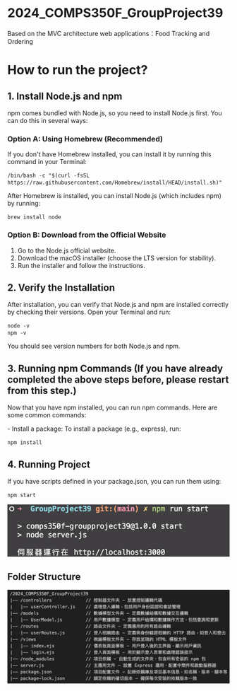 # 2024_COMPS350F_GroupProject39
Based on the MVC architecture web applications：Food Tracking and Ordering

# How to run the project?

## 1. Install Node.js and npm
npm comes bundled with Node.js, so you need to install Node.js first. You can do this in several ways:

### Option A: Using Homebrew (Recommended)
If you don't have Homebrew installed, you can install it by running this command in your Terminal:

    /bin/bash -c "$(curl -fsSL https://raw.githubusercontent.com/Homebrew/install/HEAD/install.sh)"
    
After Homebrew is installed, you can install Node.js (which includes npm) by running:

    brew install node   

### Option B: Download from the Official Website
1.	Go to the Node.js official website.
2.	Download the macOS installer (choose the LTS version for stability).
3.	Run the installer and follow the instructions.

## 2. Verify the Installation
After installation, you can verify that Node.js and npm are installed correctly by checking their versions. Open your Terminal and run:

    node -v
    npm -v

You should see version numbers for both Node.js and npm.

## 3. Running npm Commands (If you have already completed the above steps before, please restart from this step.)
Now that you have npm installed, you can run npm commands. Here are some common commands:


\- Install a package: To install a package (e.g., express), run:

    npm install


## 4. Running Project
If you have scripts defined in your package.json, you can run them using:

    npm start

![serverRunning](/public/image/serverRunning.png)

## Folder Structure
![folderStructure](/public/image/folderStructure.png "folderStructure")




